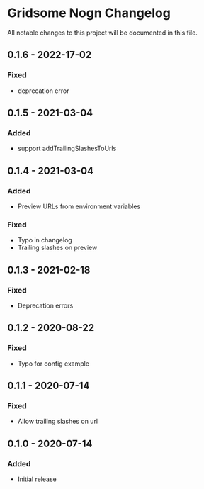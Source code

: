 # Gridsome Nogn Changelog

All notable changes to this project will be documented in this file.

## 0.1.6 - 2022-17-02 

### Fixed 
- deprecation error

## 0.1.5 - 2021-03-04 

### Added  
- support addTrailingSlashesToUrls

## 0.1.4 - 2021-03-04  

### Added
- Preview URLs from environment variables

### Fixed  
- Typo in changelog
- Trailing slashes on preview

## 0.1.3 - 2021-02-18
### Fixed
- Deprecation errors

## 0.1.2 - 2020-08-22
### Fixed
- Typo for config example

## 0.1.1 - 2020-07-14
### Fixed
- Allow trailing slashes on url

## 0.1.0 - 2020-07-14
### Added
- Initial release
